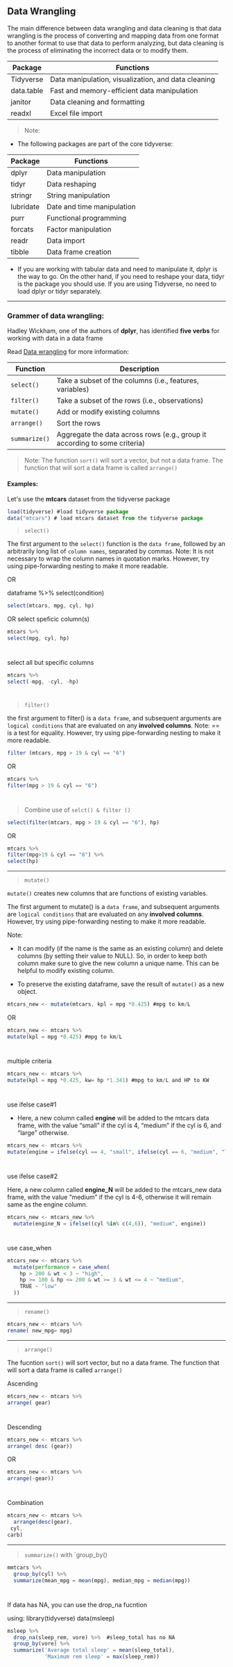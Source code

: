## Data Wrangling

The main difference between data wrangling and data cleaning is that data wrangling is the process of converting and mapping data from one format to another format to use that data to perform analyzing, but data cleaning is the process of eliminating the incorrect data or to modify them.

| **Package** | **Functions** |
|-------------|---------------|
| Tidyverse   | Data manipulation, visualization, and data cleaning |
| data.table  | Fast and memory-efficient data manipulation |
| janitor     | Data cleaning and formatting |
| readxl      | Excel file import | 


> Note: 

* The following packages are part of the core tidyverse:
  
| **Package** | **Functions** |
|-------------|---------------|
| dplyr       | Data manipulation |
| tidyr       | Data reshaping |
| stringr     | String manipulation |
| lubridate   | Date and time manipulation |
| purr        | Functional programming |
| forcats     | Factor manipulation |
| readr       | Data import |
| tibble      | Data frame creation |

* If you are working with tabular data and need to manipulate it, dplyr is the way to go. On the other hand, if you need to reshape your data, tidyr is the package you should use. If you are using Tidyverse, no need to load dplyr or tidyr separately.
   
---

### Grammer of data wrangling: 

Hadley Wickham, one of the authors of **dplyr**, has identified **five verbs** for working with data in a data frame

Read [Data wrangling](http://mdsr-book.github.io/excerpts/mdsr-dataI.pdf) for more information: 

| Function | Description |
| --- | --- |
| `select()` | Take a subset of the columns (i.e., features, variables) |
| `filter()` | Take a subset of the rows (i.e., observations) |
| `mutate()` | Add or modify existing columns |
| `arrange()` | Sort the rows |
| `summarize()` | Aggregate the data across rows (e.g., group it according to some criteria) |

> Note: The function `sort()` will sort a vector, but not a data frame. The function that will sort a data frame is called `arrange()`


#### Examples: 

Let's use the **mtcars** dataset from the tidyverse package

```js
load(tidyverse) #load tidyverse package
data("mtcars") # load mtcars dataset from the tidyverse package
```

 > `select()`

The first argument to the `select()` function is the `data frame`, followed by an arbitrarily long list of `column names`, separated by commas. 
Note: It is not necessary to wrap the column names in quotation marks. However, try using pipe-forwarding nesting to make it more readable. 

OR

dataframe %>% select(condition)

```js
select(mtcars, mpg, cyl, hp)
```

OR 
select speficic column(s)

```js
mtcars %>%
select(mpg, cyl, hp)
```
# 
 select all but specific columns

 ```js
mtcars %>%
select(-mpg, -cyl, -hp)
```

#

 > `filter()`

the first argument to filter() is a `data frame`, and subsequent arguments are `logical conditions` that are evaluated on any **involved columns**. 
Note: == is a test for equality. However, try using pipe-forwarding nesting to make it more readable. 

```js
filter (mtcars, mpg > 19 & cyl == "6")
```

OR

```js
mtcars %>%
filter(mpg > 19 & cyl == "6")
```

#
> Combine use of `selct() & filter ()`

```js
select(filter(mtcars, mpg > 19 & cyl == "6"), hp)
```

OR

```js
mtcars %>% 
filter(mpg>19 & cyl == "6") %>%
select(hp)
```
---

> `mutate()`

`mutate()` creates new columns that are functions of existing variables. 

The first argument to mutate() is a `data frame`, and subsequent arguments are `logical conditions` that are evaluated on any **involved columns**. 
However, try using pipe-forwarding nesting to make it more readable. 

Note: 
* It can modify (if the name is the same as an existing column) and delete columns (by setting their value to NULL). So, in order to keep both column make sure to give the new column a unique name. This can be helpful to modify existing column.

* To preserve the existing dataframe, save the result of `mutate()` as a new object. 

```js
mtcars_new <- mutate(mtcars, kpl = mpg *0.425) #mpg to km/L
```

OR

```js
mtcars_new <- mtcars %>% 
mutate(kpl = mpg *0.425) #mpg to km/L
```
#
multiple criteria

```js
mtcars_new <- mtcars %>% 
mutate(kpl = mpg *0.425, kw= hp *1.341) #mpg to km/L and HP to KW
```
#

use ifelse case#1

* Here, a new column called **engine** will be added to the mtcars data frame, with the value “small” if the cyl is 4, “medium” if the cyl is 6, and “large” otherwise.

```js
mtcars_new <- mtcars %>% 
mutate(engine = ifelse(cyl == 4, "small", ifelse(cyl == 6, "medium", "large")))
```

# 

use ifelse case#2

Here, a new column called **engine_N** will be added to the mtcars_new data frame, with the value “medium” if the cyl is 4-6, otherwise it will remain same as the engine column. 

```js
mtcars_new <- mtcars_new %>% 
  mutate(engine_N = ifelse((cyl %in% c(4,6)), "medium", engine))
```
#

use case_when

```js
mtcars_new <- mtcars %>%
  mutate(performance = case_when(
    hp > 200 & wt < 3 ~ "high",
    hp >= 100 & hp <= 200 & wt >= 3 & wt <= 4 ~ "medium",
    TRUE ~ "low"
  ))
```

---

> `rename()`

```js
mtcars_new <- mtcars %>%
rename( new_mpg= mpg)
```
---

> `arrange()`

The fucntion `sort()` will sort vector, but no a data frame. The function that will sort a data frame is called `arrange()`


Ascending

```js
mtcars_new <- mtcars %>%
arrange( gear)
```
#
Descending

```js
mtcars_new <- mtcars %>%
arrange( desc (gear))
```
OR
```js
mtcars_new <- mtcars %>%
arrange(-gear))
```
#
Combination

```js
mtcars_new <- mtcars %>%
  arrange(desc(gear),
 cyl,
carb)
```
---

> `summarize()` with `group_by()

```js
mmtcars %>%
  group_by(cyl) %>%
  summarize(mean_mpg = mean(mpg), median_mpg = median(mpg))
```

# 
If data has NA, you can use the drop_na fucntion

using: 
library(tidyverse)
data(msleep)

```js
msleep %>% 
  drop_na(sleep_rem, vore) %>%  #sleep_total has no NA
  group_by(vore) %>%
  summarize('Average total sleep' = mean(sleep_total),
            'Maximum rem sleep' = max(sleep_rem))
```

